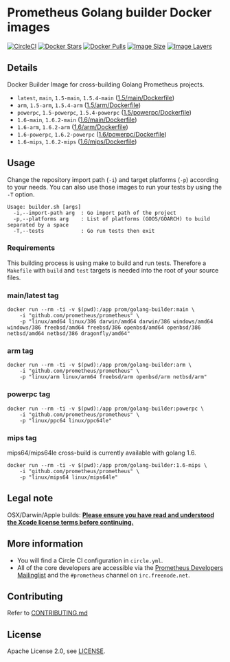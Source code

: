 # Prometheus Golang builder Docker images

[![CircleCI](https://circleci.com/gh/prometheus/golang-builder/tree/master.svg?style=shield)][circleci]
[![Docker Stars](https://img.shields.io/docker/stars/prom/golang-builder.svg)][hub]
[![Docker Pulls](https://img.shields.io/docker/pulls/prom/golang-builder.svg)][hub]
[![Image Size](https://img.shields.io/imagelayers/image-size/prom/golang-builder/latest.svg)][imagelayers]
[![Image Layers](https://img.shields.io/imagelayers/layers/prom/golang-builder/latest.svg)][imagelayers]

## Details

Docker Builder Image for cross-building Golang Prometheus projects.

- `latest`, `main`, `1.5-main`, `1.5.4-main` ([1.5/main/Dockerfile](https://github.com/prometheus/golang-builder/blob/master/1.5/main/Dockerfile))
- `arm`, `1.5-arm`, `1.5.4-arm` ([1.5/arm/Dockerfile](https://github.com/prometheus/golang-builder/blob/master/1.5/arm/Dockerfile))
- `powerpc`, `1.5-powerpc`, `1.5.4-powerpc` ([1.5/powerpc/Dockerfile](https://github.com/prometheus/golang-builder/blob/master/1.5/powerpc/Dockerfile))
- `1.6-main`, `1.6.2-main` ([1.6/main/Dockerfile](https://github.com/prometheus/golang-builder/blob/master/1.6/main/Dockerfile))
- `1.6-arm`, `1.6.2-arm` ([1.6/arm/Dockerfile](https://github.com/prometheus/golang-builder/blob/master/1.6/arm/Dockerfile))
- `1.6-powerpc`, `1.6.2-powerpc` ([1.6/powerpc/Dockerfile](https://github.com/prometheus/golang-builder/blob/master/1.6/powerpc/Dockerfile))
- `1.6-mips`, `1.6.2-mips` ([1.6/mips/Dockerfile](https://github.com/prometheus/golang-builder/blob/master/1.6/mips/Dockerfile))

## Usage

Change the repository import path (`-i`) and target platforms (`-p`) according to your needs.
You can also use those images to run your tests by using the `-T` option.

```
Usage: builder.sh [args]
  -i,--import-path arg  : Go import path of the project
  -p,--platforms arg    : List of platforms (GOOS/GOARCH) to build separated by a space
  -T,--tests            : Go run tests then exit
```

### Requirements

This building process is using make to build and run tests. 
Therefore a `Makefile` with `build` and `test` targets is needed into the root of your source files.

### main/latest tag

```
docker run --rm -ti -v $(pwd):/app prom/golang-builder:main \
    -i "github.com/prometheus/prometheus" \
    -p "linux/amd64 linux/386 darwin/amd64 darwin/386 windows/amd64 windows/386 freebsd/amd64 freebsd/386 openbsd/amd64 openbsd/386 netbsd/amd64 netbsd/386 dragonfly/amd64"
```

### arm tag

```
docker run --rm -ti -v $(pwd):/app prom/golang-builder:arm \
    -i "github.com/prometheus/prometheus" \
    -p "linux/arm linux/arm64 freebsd/arm openbsd/arm netbsd/arm"
```

### powerpc tag

```
docker run --rm -ti -v $(pwd):/app prom/golang-builder:powerpc \
    -i "github.com/prometheus/prometheus" \
    -p "linux/ppc64 linux/ppc64le"
```

### mips tag

mips64/mips64le cross-build is currently available with golang 1.6.

```
docker run --rm -ti -v $(pwd):/app prom/golang-builder:1.6-mips \
    -i "github.com/prometheus/prometheus" \
    -p "linux/mips64 linux/mips64le"
```

## Legal note

OSX/Darwin/Apple builds:
**[Please ensure you have read and understood the Xcode license
   terms before continuing.](https://www.apple.com/legal/sla/docs/xcode.pdf)**

## More information

  * You will find a Circle CI configuration in `circle.yml`.
  * All of the core developers are accessible via the [Prometheus Developers Mailinglist](https://groups.google.com/forum/?fromgroups#!forum/prometheus-developers) and the `#prometheus` channel on `irc.freenode.net`.

## Contributing

Refer to [CONTRIBUTING.md](CONTRIBUTING.md)

## License

Apache License 2.0, see [LICENSE](LICENSE).


[hub]: https://hub.docker.com/r/prom/golang-builder/
[circleci]: https://circleci.com/gh/prometheus/golang-builder
[imagelayers]: https://imagelayers.io/?images=prom/golang-builder:latest
